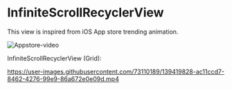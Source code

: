 # InfiniteScrollRecyclerView

This view is inspired from iOS App store trending animation.


![Appstore-video](https://user-images.githubusercontent.com/73110189/139418008-bf6838f3-c9ce-4959-be99-077c8568b848.gif)


InfiniteScrollRecyclerView (Grid):

https://user-images.githubusercontent.com/73110189/139419828-ac11ccd7-8462-4276-99e9-86a672e0e09d.mp4




